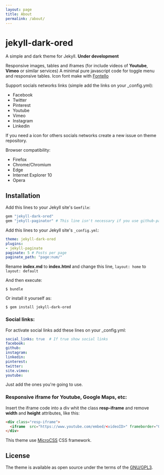 ```yaml
---
layout: page
title: About
permalink: /about/
---
```


# jekyll-dark-ored

A simple and dark theme for Jekyll. **Under development**

Responsive images, tables and iframes (for include videos of **Youtube**, **Vimeo** or similar services)
A minimal pure javascript code for toggle menu and responsive tables.
Icon font make with [Fontello](http://fontello.com/)

Support socials networks links (simple add the links on your _config.yml):

* Facebook
* Twitter
* Pinterest
* Youtube
* Vimeo
* Instagram
* Linkedin

If you need a icon for others socials networks create a new issue on theme repository.

Browser compatibility:

* Firefox
* Chrome/Chromium
* Edge
* Internet Explorer 10
* Opera

## Installation

Add this lines to your Jekyll site's `Gemfile`:

```ruby
gem "jekyll-dark-ored"
gem "jekyll-paginator" # This line isn't necessary if you use github-pages
```

Add this lines to your Jekyll site's `_config.yml`:

```yaml
theme: jekyll-dark-ored
plugins:
- jekyll-paginate
paginate: 5 # Posts per page
paginate_path: "page:num/"
```

Rename **index.md** to **index.html** and change this line, `layout: home` to `layout: default`

And then execute:

    $ bundle

Or install it yourself as:

    $ gem install jekyll-dark-ored

### Social links:

For activate social links add these lines on your _config.yml:

```yaml
social_links: true  # If true show social links
facebook:
github:
instagram:
linkedin:
pinterest:
twitter:
site.vimeo:
youtube:
```
Just add the ones you're going to use.

### Responsive iframe for Youtube, Google Maps, etc:

Insert the iframe code into a div whit the class **resp-iframe** and remove **width** and **height** attributes, like this:

```html
<div class="resp-iframe">
  <iframe  src="https://www.youtube.com/embed/<videoID>" frameborder="0" allow="autoplay; encrypted-media" allowfullscreen></iframe>
</div>
```

This theme use [MicroCSS](https://son-link.github.io/microcss/index.html) CSS framework.

## License

The theme is available as open source under the terms of the [GNU/GPL3](https://opensource.org/licenses/GPL-3.0).
